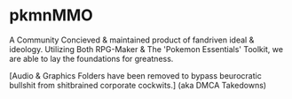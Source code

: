 # pkmnMMO

A Community Concieved & maintained product of fandriven ideal & ideology.
Utilizing Both RPG-Maker & The 'Pokemon Essentials' Toolkit, we are able to lay the foundations for greatness.

[Audio & Graphics Folders have been removed to bypass beurocratic bullshit from shitbrained corporate cockwits.] (aka DMCA Takedowns)

